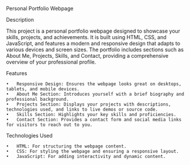 Personal Portfolio Webpage

Description

This project is a personal portfolio webpage designed to showcase your skills, projects, and achievements. It is built using HTML, CSS, and JavaScript, and features a modern and responsive design that adapts to various devices and screen sizes. The portfolio includes sections such as About Me, Projects, Skills, and Contact, providing a comprehensive overview of your professional profile.

Features

	•	Responsive Design: Ensures the webpage looks great on desktops, tablets, and mobile devices.
	•	About Me Section: Introduces yourself with a brief biography and professional background.
	•	Projects Section: Displays your projects with descriptions, technologies used, and links to live demos or source code.
	•	Skills Section: Highlights your key skills and proficiencies.
	•	Contact Section: Provides a contact form and social media links for visitors to reach out to you.

Technologies Used

	•	HTML: For structuring the webpage content.
	•	CSS: For styling the webpage and ensuring a responsive layout.
	•	JavaScript: For adding interactivity and dynamic content.
